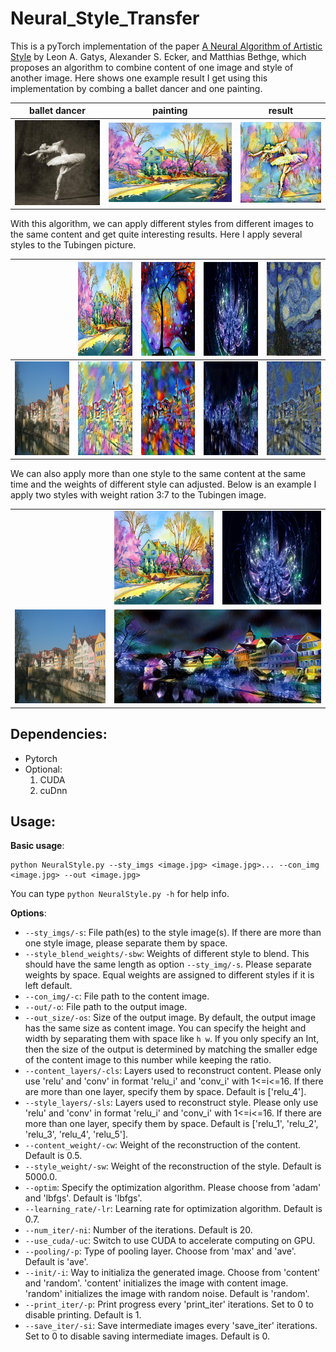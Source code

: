 # Neural_Style_Transfer
This is a pyTorch implementation of the paper [A Neural Algorithm of Artistic Style](https://arxiv.org/pdf/1508.06576.pdf) by Leon A. Gatys, Alexander S. Ecker, and Matthias Bethge, which proposes an algorithm to combine content of one image and style of another image. Here shows one example result I get using this implementation by combing a ballet dancer and one painting.

ballet dancer|painting|result
-------------|----------------|------
![](./content/dancing.jpg)|![](./style/1.jpg)|![](./output/dancing1.jpg)

With this algorithm, we can apply different styles from different images to the same content and get quite interesting results. Here I apply several styles to the Tubingen picture.

||<img src="./style/1.jpg" width="200" height="150">|<img src="./style/2.jpg" width="200" height="150">|<img src="./style/3.jpg" width="200" height="150">|<img src="./style/4.jpg" width="200" height="150">|
|---|---|---|---|---|
|<img src="./content/tubingen.jpg" width="200" height="150">|<img src="./output/tubingen_1.jpg" width="200" height="150">|<img src="./output/tubingen_2.jpg" width="200" height="150">|<img src="./output/tubingen_3.jpg" width="200" height="150">|<img src="./output/tubingen_4.jpg" width="200" height="150">|

We can also apply more than one style to the same content at the same time and the weights of different style can adjusted. Below is an example I apply two styles with weight ration 3:7 to the Tubingen image.

<table>
  <tr>
    <td></td>
    <td><img src="./style/1.jpg" width="200" height="150"></td>
    <td><img src="./style/3.jpg" width="200" height="150"></td>
  </tr>
  <tr>
    <td><img src="./content/tubingen.jpg" width="200" height="150"></td>
    <td colspan="2"><img src="./output/tubingen37.jpg" width="450" height="150"></td>
  </tr>
</table>

## Dependencies:
* Pytorch
* Optional:
    1. CUDA 
    2. cuDnn

## Usage:
**Basic usage**:
```
python NeuralStyle.py --sty_imgs <image.jpg> <image.jpg>... --con_img <image.jpg> --out <image.jpg>
```
You can type `python NeuralStyle.py -h` for help info.

**Options**:
* `--sty_imgs/-s`: File path(es) to the style image(s). If there are more than one style image, please separate them by space.
* `--style_blend_weights/-sbw`: Weights of different style to blend. This should have the same length as option `--sty_img/-s`. Please separate weights by space. Equal weights are assigned to different styles if it is left default.
* `--con_img/-c`: File path to the content image.
* `--out/-o`: File path to the output image.
* `--out_size/-os`: Size of the output image. By default, the output image has the same size as content image. You can specify the height and width by separating them with space like `h w`. If you only specify an Int, then the size of the output is determined by matching the smaller edge of the content image to this number while keeping the ratio.
* `--content_layers/-cls`: Layers used to reconstruct content. Please only use 'relu' and 'conv' in format 'relu_i' and 'conv_i' with 1<=i<=16. If there are more than one layer, specify them by space. Default is ['relu_4'].
* `--style_layers/-sls`: Layers used to reconstruct style. Please only use 'relu' and 'conv' in format 'relu_i' and 'conv_i' with 1<=i<=16. If there are more than one layer, specify them by space. Default is ['relu_1', 'relu_2', 'relu_3', 'relu_4', 'relu_5'].
* `--content_weight/-cw`: Weight of the reconstruction of the content. Default is 0.5.
* `--style_weight/-sw`: Weight of the reconstruction of the style. Default is 5000.0.
* `--optim`: Specify the optimization algorithm. Please choose from 'adam' and 'lbfgs'. Default is 'lbfgs'.
* `--learning_rate/-lr`: Learning rate for optimization algorithm. Default is 0.7.
* `--num_iter/-ni`: Number of the iterations. Default is 20.
* `--use_cuda/-uc`: Switch to use CUDA to accelerate computing on GPU.
* `--pooling/-p`: Type of pooling layer. Choose from 'max' and 'ave'. Default is 'ave'.
* `--init/-i`: Way to initializa the generated image. Choose from 'content' and 'random'. 'content' initializes the image with content image. 'random' initializes the image with random noise. Default is 'random'.
* `--print_iter/-p`: Print progress every 'print_iter' iterations. Set to 0 to disable printing. Default is 1.
* `--save_iter/-si`: Save intermediate images every 'save_iter' iterations. Set to 0 to disable saving intermediate images. Default is 0.